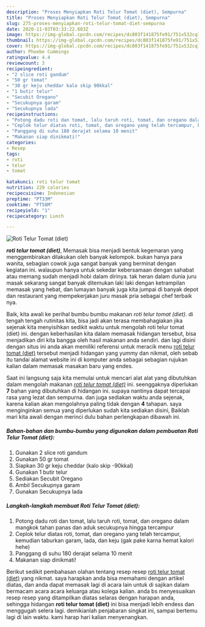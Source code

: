 ```yaml
---
description: "Proses Menyiapkan Roti Telur Tomat (diet), Sempurna"
title: "Proses Menyiapkan Roti Telur Tomat (diet), Sempurna"
slug: 275-proses-menyiapkan-roti-telur-tomat-diet-sempurna
date: 2020-11-03T03:33:22.683Z
image: https://img-global.cpcdn.com/recipes/dc803f141875fe91/751x532cq70/roti-telur-tomat-diet-foto-resep-utama.jpg
thumbnail: https://img-global.cpcdn.com/recipes/dc803f141875fe91/751x532cq70/roti-telur-tomat-diet-foto-resep-utama.jpg
cover: https://img-global.cpcdn.com/recipes/dc803f141875fe91/751x532cq70/roti-telur-tomat-diet-foto-resep-utama.jpg
author: Phoebe Cummings
ratingvalue: 4.4
reviewcount: 3
recipeingredient:
- "2 slice roti gandum"
- "50 gr tomat"
- "30 gr keju cheddar kalo skip 90kkal"
- "1 butir telur"
- "Secubit Oregano"
- "Secukupnya garam"
- "Secukupnya lada"
recipeinstructions:
- "Potong dadu roti dan tomat, lalu taruh roti, tomat, dan oregano dalam mangkok tahan panas dan aduk secukupnya hingga tercampur"
- "Ceplok telur diatas roti, tomat, dan oregano yang telah tercampur, kemudian taburkan garam, lada, dan keju (gak pake karna hemat kalori hehe)"
- "Panggang di suhu 180 derajat selama 10 menit"
- "Makanan siap dinikmati!"
categories:
- Resep
tags:
- roti
- telur
- tomat

katakunci: roti telur tomat 
nutrition: 229 calories
recipecuisine: Indonesian
preptime: "PT33M"
cooktime: "PT58M"
recipeyield: "1"
recipecategory: Lunch

---
```



![Roti Telur Tomat (diet)](https://img-global.cpcdn.com/recipes/dc803f141875fe91/751x532cq70/roti-telur-tomat-diet-foto-resep-utama.jpg)

<b><i>roti telur tomat (diet)</i></b>, Memasak bisa menjadi bentuk kegemaran yang menggembirakan dilakukan oleh banyak kelompok. bukan hanya para wanita, sebagian cowok juga sangat banyak yang berminat dengan kegiatan ini. walaupun hanya untuk sekedar kebersamaan dengan sahabat atau memang sudah menjadi hobi dalam dirinya. tak heran dalam dunia juru masak sekarang sangat banyak ditemukan laki laki dengan ketrampilan memasak yang hebat, dan lumayan banyak juga kita jumpai di banyak depot dan restaurant yang mempekerjakan juru masak pria sebagai chef terbaik nya.

Baik, kita awali ke perihal bumbu bumbu makanan <i>roti telur tomat (diet)</i>. di tengah tengah rutinitas kita, bisa jadi akan terasa membahagiakan jika sejenak kita menyisihkan sedikit waktu untuk mengolah roti telur tomat (diet) ini. dengan keberhasilan kita dalam memasak hidangan tersebut, bisa menjadikan diri kita bangga oleh hasil makanan anda sendiri. dan lagi disini dengan situs ini anda akan memiliki referensi untuk meracik menu <u>roti telur tomat (diet)</u> tersebut menjadi hidangan yang yummy dan nikmat, oleh sebab itu tandai alamat website ini di komputer anda sebagai sebagian rujukan kalian dalam memasak masakan baru yang endes.




Saat ini langsung saja kita memulai untuk mencari alat alat yang dibutuhkan dalam mengolah makanan <u><i>roti telur tomat (diet)</i></u> ini. seenggaknya diperlukan <b>7</b> bahan yang dibutuhkan di hidangan ini. supaya nantinya dapat tercapai rasa yang lezat dan sempurna. dan juga sediakan waktu anda sejenak, karena kalian akan mengolahnya paling tidak dengan <b>4</b> tahapan. saya menginginkan semua yang diperlukan sudah kita sediakan disini, Baiklah mari kita awali dengan merinci dulu bahan perlengkapan dibawah ini.

<!--inarticleads1-->

##### Bahan-bahan dan bumbu-bumbu yang digunakan dalam pembuatan Roti Telur Tomat (diet):

1. Gunakan 2 slice roti gandum
1. Gunakan 50 gr tomat
1. Siapkan 30 gr keju cheddar (kalo skip -90kkal)
1. Gunakan 1 butir telur
1. Sediakan Secubit Oregano
1. Ambil Secukupnya garam
1. Gunakan Secukupnya lada




<!--inarticleads2-->

##### Langkah-langkah membuat Roti Telur Tomat (diet):

1. Potong dadu roti dan tomat, lalu taruh roti, tomat, dan oregano dalam mangkok tahan panas dan aduk secukupnya hingga tercampur
1. Ceplok telur diatas roti, tomat, dan oregano yang telah tercampur, kemudian taburkan garam, lada, dan keju (gak pake karna hemat kalori hehe)
1. Panggang di suhu 180 derajat selama 10 menit
1. Makanan siap dinikmati!




Berikut sedikit pembahasan olahan tentang resep resep <u>roti telur tomat (diet)</u> yang nikmat. saya harapkan anda bisa memahami dengan artikel diatas, dan anda dapat memasak lagi di acara lain untuk di sajikan dalam bermacam acara acara keluarga atau kolega kalian. anda bs menyesuaikan resep resep yang ditampilkan diatas selaras dengan harapan anda, sehingga hidangan <b>roti telur tomat (diet)</b> ini bisa menjadi lebih endess dan menggugah selera lagi. demikianlah penjabaran singkat ini, sampai bertemu lagi di lain waktu. kami harap hari kalian menyenangkan.
